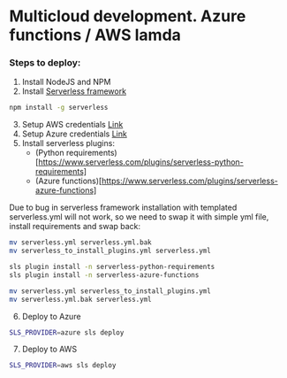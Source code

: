 # Multicloud development. Azure functions / AWS lamda

### Steps to deploy:

1. Install NodeJS and NPM
2. Install [Serverless framework](https://www.serverless.com/)
```bash
npm install -g serverless
```
3. Setup AWS credentials [Link](https://www.serverless.com/framework/docs/providers/aws/guide/credentials/)
4. Setup Azure credentials [Link](https://www.serverless.com/framework/docs/providers/azure/guide/credentials/)
5. Install serverless plugins:
    - (Python requirements)[https://www.serverless.com/plugins/serverless-python-requirements]
    - (Azure functions)[https://www.serverless.com/plugins/serverless-azure-functions]

Due to bug in serverless framework installation with templated serverless.yml will not work, so we 
need to swap it with simple yml file, install requirements and swap back:
```bash
mv serverless.yml serverless.yml.bak
mv serverless_to_install_plugins.yml serverless.yml

sls plugin install -n serverless-python-requirements
sls plugin install -n serverless-azure-functions

mv serverless.yml serverless_to_install_plugins.yml
mv serverless.yml.bak serverless.yml
```

6. Deploy to Azure
```bash
SLS_PROVIDER=azure sls deploy
```

7. Deploy to AWS
```bash
SLS_PROVIDER=aws sls deploy
```
